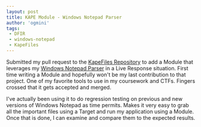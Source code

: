 ```yaml
---
layout: post
title: KAPE Module - Windows Notepad Parser
author: 'ogmini'
tags:
 - DFIR
 - windows-notepad
 - KapeFiles
---
```


Submitted my pull request to the [KapeFiles Repository](https://github.com/EricZimmerman/KapeFiles) to add a Module that leverages my [Windows Notepad Parser](https://github.com/ogmini/Notepad-State-Library) in a Live Response situation. First time writing a Module and hopefully won't be my last contribution to that project. One of my favorite tools to use in my coursework and CTFs. Fingers crossed that it gets accepted and merged. 

I've actually been using it to do regression testing on previous and new versions of Windows Notepad as time permits. Makes it very easy to grab all the important files using a Target and run my application using a Module. Once that is done, I can examine and compare them to the expected results. 
